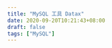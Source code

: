 ```yaml
---
title: "MySQL 工具 Datax"
date: 2020-09-20T10:21:43+08:00
draft: false
tags: ["MySQL"]
---
```


  

​    

​    

​    

​    

​    

​    

​    

​    